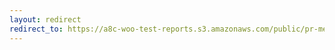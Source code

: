 ```yaml
---
layout: redirect
redirect_to: https://a8c-woo-test-reports.s3.amazonaws.com/public/pr-merge/37481/e2e/index.html
---
```

